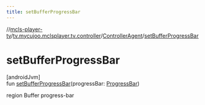 ```yaml
---
title: setBufferProgressBar
---
```

//[mcls-player-tv](../../../index.html)/[tv.mycujoo.mclsplayer.tv.controller](../index.html)/[ControllerAgent](index.html)/[setBufferProgressBar](set-buffer-progress-bar.html)



# setBufferProgressBar



[androidJvm]\
fun [setBufferProgressBar](set-buffer-progress-bar.html)(progressBar: [ProgressBar](https://developer.android.com/reference/kotlin/android/widget/ProgressBar.html))



region Buffer progress-bar




